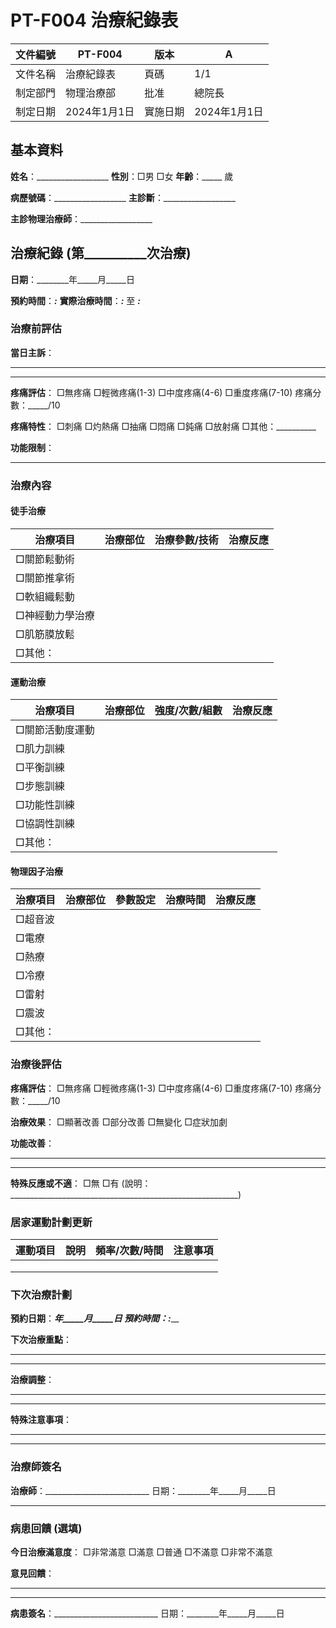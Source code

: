# PT-F004 治療紀錄表

| 文件編號 | PT-F004 | 版本 | A |
|---------|---------|------|---|
| 文件名稱 | 治療紀錄表 | 頁碼 | 1/1 |
| 制定部門 | 物理治療部 | 批准 | 總院長 |
| 制定日期 | 2024年1月1日 | 實施日期 | 2024年1月1日 |

## 基本資料

**姓名**：__________________ **性別**：□男 □女 **年齡**：_____ 歲

**病歷號碼**：__________________ **主診斷**：__________________

**主診物理治療師**：__________________ 

## 治療紀錄 (第__________次治療)

**日期**：________年_____月_____日

**預約時間**：_____:_____ **實際治療時間**：_____:_____ 至 _____:_____

### 治療前評估

**當日主訴**：
_________________________________________________________________________
_________________________________________________________________________

**疼痛評估**：
□無疼痛 □輕微疼痛(1-3) □中度疼痛(4-6) □重度疼痛(7-10) 
疼痛分數：_____/10

**疼痛特性**：
□刺痛 □灼熱痛 □抽痛 □悶痛 □鈍痛 □放射痛 □其他：__________

**功能限制**：
_________________________________________________________________________

### 治療內容

#### 徒手治療

| 治療項目 | 治療部位 | 治療參數/技術 | 治療反應 |
|----------|----------|---------------|----------|
| □關節鬆動術 | | | |
| □關節推拿術 | | | |
| □軟組織鬆動 | | | |
| □神經動力學治療 | | | |
| □肌筋膜放鬆 | | | |
| □其他： | | | |

#### 運動治療

| 治療項目 | 治療部位 | 強度/次數/組數 | 治療反應 |
|----------|----------|----------------|----------|
| □關節活動度運動 | | | |
| □肌力訓練 | | | |
| □平衡訓練 | | | |
| □步態訓練 | | | |
| □功能性訓練 | | | |
| □協調性訓練 | | | |
| □其他： | | | |

#### 物理因子治療

| 治療項目 | 治療部位 | 參數設定 | 治療時間 | 治療反應 |
|----------|----------|----------|----------|----------|
| □超音波 | | | | |
| □電療 | | | | |
| □熱療 | | | | |
| □冷療 | | | | |
| □雷射 | | | | |
| □震波 | | | | |
| □其他： | | | | |

### 治療後評估

**疼痛評估**：
□無疼痛 □輕微疼痛(1-3) □中度疼痛(4-6) □重度疼痛(7-10) 
疼痛分數：_____/10

**治療效果**：
□顯著改善 □部分改善 □無變化 □症狀加劇

**功能改善**：
_________________________________________________________________________
_________________________________________________________________________

**特殊反應或不適**：
□無 □有 (說明：_________________________________________________________)

### 居家運動計劃更新

| 運動項目 | 說明 | 頻率/次數/時間 | 注意事項 |
|----------|------|----------------|----------|
| | | | |
| | | | |
| | | | |

### 下次治療計劃

**預約日期**：________年_____月_____日 **預約時間**：_____:_____

**下次治療重點**：
_________________________________________________________________________
_________________________________________________________________________

**治療調整**：
_________________________________________________________________________
_________________________________________________________________________

**特殊注意事項**：
_________________________________________________________________________
_________________________________________________________________________

### 治療師簽名

**治療師**：__________________________ 日期：________年_____月_____日

---

### 病患回饋 (選填)

**今日治療滿意度**：
□非常滿意 □滿意 □普通 □不滿意 □非常不滿意

**意見回饋**：
_________________________________________________________________________
_________________________________________________________________________

**病患簽名**：__________________________ 日期：________年_____月_____日 
